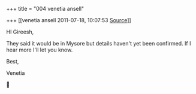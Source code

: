 +++
title = "004 venetia ansell"

+++
[[venetia ansell	2011-07-18, 10:07:53 [Source](https://groups.google.com/g/samskrita/c/fquRTJZcqqI)]]



HI Gireesh,

They said it would be in Mysore but details haven't yet been confirmed. If I hear more I'll let you know.

Best,

Venetia  
  




